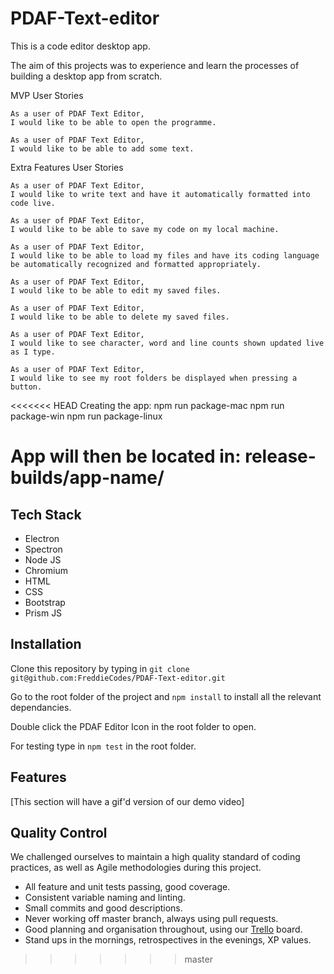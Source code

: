 # PDAF-Text-editor

This is a code editor desktop app.

The aim of this projects was to experience and learn the processes of building a desktop app from scratch.

MVP User Stories

```
As a user of PDAF Text Editor,
I would like to be able to open the programme.

As a user of PDAF Text Editor,
I would like to be able to add some text.

```

Extra Features User Stories

````
As a user of PDAF Text Editor,
I would like to write text and have it automatically formatted into code live.

As a user of PDAF Text Editor,
I would like to be able to save my code on my local machine.

As a user of PDAF Text Editor,
I would like to be able to load my files and have its coding language be automatically recognized and formatted appropriately.

As a user of PDAF Text Editor,
I would like to be able to edit my saved files.

As a user of PDAF Text Editor,
I would like to be able to delete my saved files.

As a user of PDAF Text Editor,
I would like to see character, word and line counts shown updated live as I type.

As a user of PDAF Text Editor,
I would like to see my root folders be displayed when pressing a button.

`````
<<<<<<< HEAD
Creating the app:
npm run package-mac
npm run package-win
npm run package-linux

App will then be located in:
release-builds/app-name/
=======

## Tech Stack
- Electron
- Spectron
- Node JS
- Chromium
- HTML
- CSS
- Bootstrap
- Prism JS

## Installation
Clone this repository by typing in `git clone git@github.com:FreddieCodes/PDAF-Text-editor.git`

Go to the root folder of the project and `npm install` to install all the relevant dependancies.

Double click the PDAF Editor Icon in the root folder to open.

For testing type in `npm test` in the root folder.

## Features

[This section will have a gif'd version of our demo video]

## Quality Control

We challenged ourselves to maintain a high quality standard of coding practices, as well as Agile methodologies during this project.
- All feature and unit tests passing, good coverage.
- Consistent variable naming and linting.
- Small commits and good descriptions.
- Never working off master branch, always using pull requests.
- Good planning and organisation throughout, using our [Trello](https://trello.com/b/mFZ3IP8U/build-our-own-program-from-scratch) board.
- Stand ups in the mornings, retrospectives in the evenings, XP values.
>>>>>>> master
